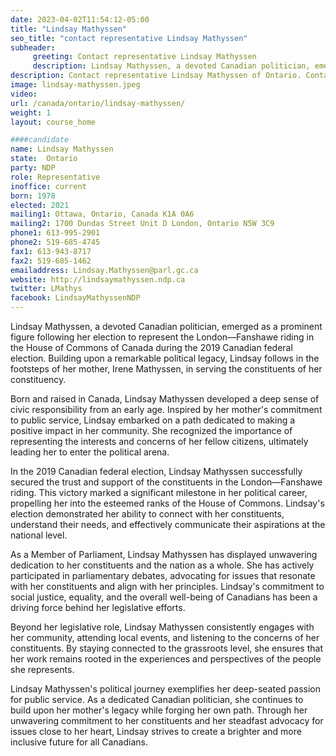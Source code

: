 ```yaml
---
date: 2023-04-02T11:54:12-05:00
title: "Lindsay Mathyssen"
seo_title: "contact representative Lindsay Mathyssen"
subheader:
     greeting: Contact representative Lindsay Mathyssen
     description: Lindsay Mathyssen, a devoted Canadian politician, emerged as a prominent figure following her election to represent the London—Fanshawe riding in the House of Commons of Canada during the 2019 Canadian federal election.
description: Contact representative Lindsay Mathyssen of Ontario. Contact information for Lindsay Mathyssen includes email address, phone number, and mailing address.
image: lindsay-mathyssen.jpeg
video:
url: /canada/ontario/lindsay-mathyssen/
weight: 1
layout: course_home

####candidate
name: Lindsay Mathyssen
state:	Ontario
party: NDP
role: Representative
inoffice: current
born: 1978
elected: 2021
mailing1: Ottawa, Ontario, Canada K1A 0A6
mailing2: 1700 Dundas Street Unit D London, Ontario N5W 3C9
phone1: 613-995-2901
phone2: 519-685-4745
fax1: 613-943-8717
fax2: 519-685-1462
emailaddress: Lindsay.Mathyssen@parl.gc.ca
website: http://lindsaymathyssen.ndp.ca
twitter: LMathys
facebook: LindsayMathyssenNDP
---
```


Lindsay Mathyssen, a devoted Canadian politician, emerged as a prominent figure following her election to represent the London—Fanshawe riding in the House of Commons of Canada during the 2019 Canadian federal election. Building upon a remarkable political legacy, Lindsay follows in the footsteps of her mother, Irene Mathyssen, in serving the constituents of her constituency.

Born and raised in Canada, Lindsay Mathyssen developed a deep sense of civic responsibility from an early age. Inspired by her mother's commitment to public service, Lindsay embarked on a path dedicated to making a positive impact in her community. She recognized the importance of representing the interests and concerns of her fellow citizens, ultimately leading her to enter the political arena.

In the 2019 Canadian federal election, Lindsay Mathyssen successfully secured the trust and support of the constituents in the London—Fanshawe riding. This victory marked a significant milestone in her political career, propelling her into the esteemed ranks of the House of Commons. Lindsay's election demonstrated her ability to connect with her constituents, understand their needs, and effectively communicate their aspirations at the national level.

As a Member of Parliament, Lindsay Mathyssen has displayed unwavering dedication to her constituents and the nation as a whole. She has actively participated in parliamentary debates, advocating for issues that resonate with her constituents and align with her principles. Lindsay's commitment to social justice, equality, and the overall well-being of Canadians has been a driving force behind her legislative efforts.

Beyond her legislative role, Lindsay Mathyssen consistently engages with her community, attending local events, and listening to the concerns of her constituents. By staying connected to the grassroots level, she ensures that her work remains rooted in the experiences and perspectives of the people she represents.

Lindsay Mathyssen's political journey exemplifies her deep-seated passion for public service. As a dedicated Canadian politician, she continues to build upon her mother's legacy while forging her own path. Through her unwavering commitment to her constituents and her steadfast advocacy for issues close to her heart, Lindsay strives to create a brighter and more inclusive future for all Canadians.

